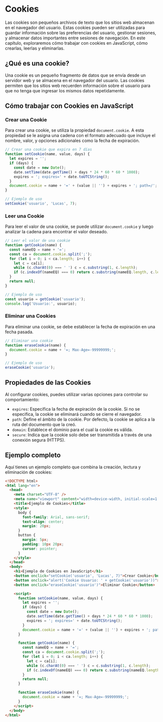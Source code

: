 # Cookies

Las cookies son pequeños archivos de texto que los sitios web almacenan en el navegador del usuario. Estas cookies pueden ser utilizadas para guardar información sobre las preferencias del usuario, gestionar sesiones, y almacenar datos importantes entre sesiones de navegación. En este capítulo, exploraremos cómo trabajar con cookies en JavaScript, cómo crearlas, leerlas y eliminarlas.

## ¿Qué es una cookie?

Una cookie es un pequeño fragmento de datos que se envía desde un servidor web y se almacena en el navegador del usuario. Las cookies permiten que los sitios web recuerden información sobre el usuario para que no tenga que ingresar los mismos datos repetidamente.

## Cómo trabajar con Cookies en JavaScript

### Crear una Cookie

Para crear una cookie, se utiliza la propiedad `document.cookie`. A esta propiedad se le asigna una cadena con el formato adecuado que incluye el nombre, valor, y opciones adicionales como la fecha de expiración.

```js
// Crear una cookie que expira en 7 días
function setCookie(name, value, days) {
  let expires = '';
  if (days) {
    const date = new Date();
    date.setTime(date.getTime() + days * 24 * 60 * 60 * 1000);
    expires = '; expires=' + date.toUTCString();
  }
  document.cookie = name + '=' + (value || '') + expires + '; path=/';
}

// Ejemplo de uso
setCookie('usuario', 'Lucas', 7);
```

### Leer una Cookie

Para leer el valor de una cookie, se puede utilizar `document.cookie` y luego analizar la cadena para encontrar el valor deseado.

```js
// Leer el valor de una cookie
function getCookie(name) {
  const nameEQ = name + '=';
  const ca = document.cookie.split(';');
  for (let i = 0; i < ca.length; i++) {
    let c = ca[i];
    while (c.charAt(0) === ' ') c = c.substring(1, c.length);
    if (c.indexOf(nameEQ) === 0) return c.substring(nameEQ.length, c.length);
  }
  return null;
}

// Ejemplo de uso
const usuario = getCookie('usuario');
console.log('Usuario:', usuario);
```

### Eliminar una Cookies

Para eliminar una cookie, se debe establecer la fecha de expiración en una fecha pasada.

```js
// Eliminar una cookie
function eraseCookie(name) {
  document.cookie = name + '=; Max-Age=-99999999;';
}

// Ejemplo de uso
eraseCookie('usuario');
```

## Propiedades de las Cookies

Al configurar cookies, puedes utilizar varias opciones para controlar su comportamiento:

- `expires`: Especifica la fecha de expiración de la cookie. Si no se especifica, la cookie se eliminará cuando se cierre el navegador.
- `path`: Define el ámbito de la cookie. Por defecto, la cookie se aplica a la ruta del documento que la creó.
- `domain`: Establece el dominio para el cual la cookie es válida.
- `secure`: Indica que la cookie solo debe ser transmitida a través de una conexión segura (HTTPS).

## Ejemplo completo

Aquí tienes un ejemplo completo que combina la creación, lectura y eliminación de cookies:

```html
<!DOCTYPE html>
<html lang="en">
  <head>
    <meta charset="UTF-8" />
    <meta name="viewport" content="width=device-width, initial-scale=1.0" />
    <title>Ejemplo de Cookies</title>
    <style>
      body {
        font-family: Arial, sans-serif;
        text-align: center;
        margin: 20px;
      }
      button {
        margin: 5px;
        padding: 10px 20px;
        cursor: pointer;
      }
    </style>
  </head>
  <body>
    <h1>Ejemplo de Cookies en JavaScript</h1>
    <button onclick="setCookie('usuario', 'Lucas', 7)">Crear Cookie</button>
    <button onclick="alert('Cookie Usuario: ' + getCookie('usuario'))">Leer Cookie</button>
    <button onclick="eraseCookie('usuario')">Eliminar Cookie</button>

    <script>
      function setCookie(name, value, days) {
        let expires = '';
        if (days) {
          const date = new Date();
          date.setTime(date.getTime() + days * 24 * 60 * 60 * 1000);
          expires = '; expires=' + date.toUTCString();
        }
        document.cookie = name + '=' + (value || '') + expires + '; path=/';
      }

      function getCookie(name) {
        const nameEQ = name + '=';
        const ca = document.cookie.split(';');
        for (let i = 0; i < ca.length; i++) {
          let c = ca[i];
          while (c.charAt(0) === ' ') c = c.substring(1, c.length);
          if (c.indexOf(nameEQ) === 0) return c.substring(nameEQ.length, c.length);
        }
        return null;
      }

      function eraseCookie(name) {
        document.cookie = name + '=; Max-Age=-99999999;';
      }
    </script>
  </body>
</html>
```
